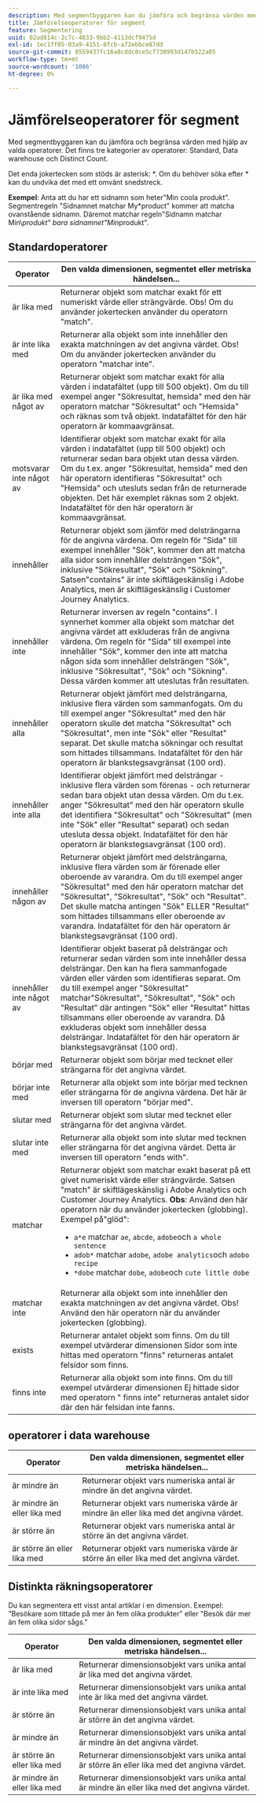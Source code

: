 ```yaml
---
description: Med segmentbyggaren kan du jämföra och begränsa värden med valda operatorer.
title: Jämförelseoperatorer för segment
feature: Segmentering
uuid: 02ad814c-2c7c-4833-9bb2-4113dcf9475d
exl-id: 1ec1ff05-03a9-4151-8fcb-a72ebbce87dd
source-git-commit: 8559437fc16a8cddc8ce5cf738993d147b522a05
workflow-type: tm+mt
source-wordcount: '1086'
ht-degree: 0%

---
```


# Jämförelseoperatorer för segment

Med segmentbyggaren kan du jämföra och begränsa värden med hjälp av valda operatorer. Det finns tre kategorier av operatorer: Standard, Data warehouse och Distinct Count.

Det enda jokertecken som stöds är asterisk: *. Om du behöver söka efter * kan du undvika det med ett omvänt snedstreck.

**Exempel**: Anta att du har ett sidnamn som heter&quot;Min coola produkt&quot;. Segmentregeln &quot;Sidnamnet matchar My*product&quot; kommer att matcha ovanstående sidnamn. Däremot matchar regeln&quot;Sidnamn matchar Min\\*produkt&quot; bara sidnamnet&quot;Min*produkt&quot;.

## Standardoperatorer

| Operator | Den valda dimensionen, segmentet eller metriska händelsen... |
|--- |--- |
| är lika med | Returnerar objekt som matchar exakt för ett numeriskt värde eller strängvärde. Obs!  Om du använder jokertecken använder du operatorn &quot;match&quot;. |
| är inte lika med | Returnerar alla objekt som inte innehåller den exakta matchningen av det angivna värdet.  Obs!  Om du använder jokertecken använder du operatorn &quot;matchar inte&quot;. |
| är lika med något av | Returnerar objekt som matchar exakt för alla värden i indatafältet (upp till 500 objekt). Om du till exempel anger &quot;Sökresultat, hemsida&quot; med den här operatorn matchar &quot;Sökresultat&quot; och &quot;Hemsida&quot; och räknas som två objekt. Indatafältet för den här operatorn är kommaavgränsat. |
| motsvarar inte något av | Identifierar objekt som matchar exakt för alla värden i indatafältet (upp till 500 objekt) och returnerar sedan bara objekt utan dessa värden. Om du t.ex. anger &quot;Sökresultat, hemsida&quot; med den här operatorn identifieras &quot;Sökresultat&quot; och &quot;Hemsida&quot; och utesluts sedan från de returnerade objekten. Det här exemplet räknas som 2 objekt. Indatafältet för den här operatorn är kommaavgränsat. |
| innehåller | Returnerar objekt som jämför med delsträngarna för de angivna värdena. Om regeln för &quot;Sida&quot; till exempel innehåller &quot;Sök&quot;, kommer den att matcha alla sidor som innehåller delsträngen &quot;Sök&quot;, inklusive &quot;Sökresultat&quot;, &quot;Sök&quot; och &quot;Sökning&quot;. Satsen&quot;contains&quot; är inte skiftlägeskänslig i Adobe Analytics, men är skiftlägeskänslig i Customer Journey Analytics. |
| innehåller inte | Returnerar inversen av regeln &quot;contains&quot;. I synnerhet kommer alla objekt som matchar det angivna värdet att exkluderas från de angivna värdena. Om regeln för &quot;Sida&quot; till exempel inte innehåller &quot;Sök&quot;, kommer den inte att matcha någon sida som innehåller delsträngen &quot;Sök&quot;, inklusive &quot;Sökresultat&quot;, &quot;Sök&quot; och &quot;Sökning&quot;. Dessa värden kommer att uteslutas från resultaten. |
| innehåller alla | Returnerar objekt jämfört med delsträngarna, inklusive flera värden som sammanfogats. Om du till exempel anger &quot;Sökresultat&quot; med den här operatorn skulle det matcha &quot;Sökresultat&quot; och &quot;Sökresultat&quot;, men inte &quot;Sök&quot; eller &quot;Resultat&quot; separat. Det skulle matcha sökningar och resultat som hittades tillsammans. Indatafältet för den här operatorn är blankstegsavgränsat (100 ord). |
| innehåller inte alla | Identifierar objekt jämfört med delsträngar - inklusive flera värden som förenas - och returnerar sedan bara objekt utan dessa värden. Om du t.ex. anger &quot;Sökresultat&quot; med den här operatorn skulle det identifiera &quot;Sökresultat&quot; och &quot;Sökresultat&quot; (men inte &quot;Sök&quot; eller &quot;Resultat&quot; separat) och sedan utesluta dessa objekt. Indatafältet för den här operatorn är blankstegsavgränsat (100 ord). |
| innehåller någon av | Returnerar objekt jämfört med delsträngarna, inklusive flera värden som är förenade eller oberoende av varandra. Om du till exempel anger &quot;Sökresultat&quot; med den här operatorn matchar det &quot;Sökresultat&quot;, &quot;Sökresultat&quot;, &quot;Sök&quot; och &quot;Resultat&quot;. Det skulle matcha antingen &quot;Sök&quot; ELLER &quot;Resultat&quot; som hittades tillsammans eller oberoende av varandra. Indatafältet för den här operatorn är blankstegsavgränsat (100 ord). |
| innehåller inte något av | Identifierar objekt baserat på delsträngar och returnerar sedan värden som inte innehåller dessa delsträngar. Den kan ha flera sammanfogade värden eller värden som identifieras separat. Om du till exempel anger &quot;Sökresultat&quot; matchar&quot;Sökresultat&quot;, &quot;Sökresultat&quot;, &quot;Sök&quot; och &quot;Resultat&quot; där antingen &quot;Sök&quot; eller &quot;Resultat&quot; hittas tillsammans eller oberoende av varandra. Då exkluderas objekt som innehåller dessa delsträngar. Indatafältet för den här operatorn är blankstegsavgränsat (100 ord). |
| börjar med | Returnerar objekt som börjar med tecknet eller strängarna för det angivna värdet. |
| börjar inte med | Returnerar alla objekt som inte börjar med tecknen eller strängarna för de angivna värdena. Det här är inversen till operatorn &quot;börjar med&quot;. |
| slutar med | Returnerar objekt som slutar med tecknet eller strängarna för det angivna värdet. |
| slutar inte med | Returnerar alla objekt som inte slutar med tecknen eller strängarna för det angivna värdet. Detta är inversen till operatorn &quot;ends with&quot;. |
| matchar | Returnerar objekt som matchar exakt baserat på ett givet numeriskt värde eller strängvärde. Satsen &quot;match&quot; är skiftlägeskänslig i Adobe Analytics och Customer Journey Analytics. **Obs**: Använd den här operatorn när du använder jokertecken (globbing). Exempel på&quot;glöd&quot;:<ul><li>`a*e` matchar  `ae`,  `abcde`,  `adobe`och  `a whole sentence`</li><li>`adob*` matchar  `adobe`,  `adobe analytics`och  `adobo recipe`</li><li>`*dobe` matchar  `dobe`,  `adobe`och  `cute little dobe`</li></ul> |
| matchar inte | Returnerar alla objekt som inte innehåller den exakta matchningen av det angivna värdet. Obs!  Använd den här operatorn när du använder jokertecken (globbing). |
| exists | Returnerar antalet objekt som finns. Om du till exempel utvärderar dimensionen Sidor som inte hittas med operatorn &quot;finns&quot; returneras antalet felsidor som finns. |
| finns inte | Returnerar alla objekt som inte finns. Om du till exempel utvärderar dimensionen Ej hittade sidor med operatorn &quot; finns inte&quot; returneras antalet sidor där den här felsidan inte fanns. |

## operatorer i data warehouse

| Operator | Den valda dimensionen, segmentet eller metriska händelsen... |
| --- | --- |
| är mindre än | Returnerar objekt vars numeriska antal är mindre än det angivna värdet. |
| är mindre än eller lika med | Returnerar objekt vars numeriska värde är mindre än eller lika med det angivna värdet. |
| är större än | Returnerar objekt vars numeriska antal är större än det angivna värdet. |
| är större än eller lika med | Returnerar objekt vars numeriska värde är större än eller lika med det angivna värdet. |

## Distinkta räkningsoperatorer

Du kan segmentera ett visst antal artiklar i en dimension. Exempel: &quot;Besökare som tittade på mer än fem olika produkter&quot; eller &quot;Besök där mer än fem olika sidor sågs.&quot;

| Operator | Den valda dimensionen, segmentet eller metriska händelsen... |
| --- | --- |
| är lika med | Returnerar dimensionsobjekt vars unika antal är lika med det angivna värdet. |
| är inte lika med | Returnerar dimensionsobjekt vars unika antal inte är lika med det angivna värdet. |
| är större än | Returnerar dimensionsobjekt vars unika antal är större än det angivna värdet. |
| är mindre än | Returnerar dimensionsobjekt vars unika antal är mindre än det angivna värdet. |
| är större än eller lika med | Returnerar dimensionsobjekt vars unika antal är större än eller lika med det angivna värdet. |
| är mindre än eller lika med | Returnerar dimensionsobjekt vars unika antal är mindre än eller lika med det angivna värdet. |
